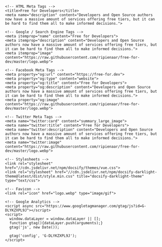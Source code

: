   <head>
    <meta http-equiv="X-UA-Compatible" content="IE=edge,chrome=1">
    <meta name="viewport" content="width=device-width,initial-scale=1">
    <meta charset="UTF-8">

    <!-- HTML Meta Tags -->
    <title>Free for Developers</title>
    <meta name="description" content="Developers and Open Source authors now have a massive amount of services offering free tiers, but it can be hard to find them all to make informed decisions.">

    <!-- Google / Search Engine Tags -->
    <meta itemprop="name" content="Free for Developers">
    <meta itemprop="description" content="Developers and Open Source authors now have a massive amount of services offering free tiers, but it can be hard to find them all to make informed decisions.">
    <meta itemprop="image" content="https://raw.githubusercontent.com/ripienaar/free-for-dev/master/logo.webp">

    <!-- Facebook Meta Tags -->
    <meta property="og:url" content="https://free-for.dev">
    <meta property="og:type" content="website">
    <meta property="og:title" content="Free for Developers">
    <meta property="og:description" content="Developers and Open Source authors now have a massive amount of services offering free tiers, but it can be hard to find them all to make informed decisions.">
    <meta property="og:image" content="https://raw.githubusercontent.com/ripienaar/free-for-dev/master/logo.webp">

    <!-- Twitter Meta Tags -->
    <meta name="twitter:card" content="summary_large_image">
    <meta name="twitter:title" content="Free for Developers">
    <meta name="twitter:description" content="Developers and Open Source authors now have a massive amount of services offering free tiers, but it can be hard to find them all to make informed decisions.">
    <meta name="twitter:image" content="https://raw.githubusercontent.com/ripienaar/free-for-dev/master/logo.webp">

    <!-- Stylesheets -->
    <link rel="stylesheet" href="//cdn.jsdelivr.net/npm/docsify/themes/vue.css">
    <link rel="stylesheet" href="//cdn.jsdelivr.net/npm/docsify-darklight-theme@latest/dist/style.min.css" title="docsify-darklight-theme" type="text/css">

    <!-- Favicon -->
    <link rel="icon" href="logo.webp" type="image/gif">

    <!-- Google Analytics -->
    <script async src="https://www.googletagmanager.com/gtag/js?id=G-DLYKZXPL9J"></script>
    <script>
      window.dataLayer = window.dataLayer || [];
      function gtag(){dataLayer.push(arguments);}
      gtag('js', new Date());

      gtag('config', 'G-DLYKZXPL9J');
    </script>
  </head>
